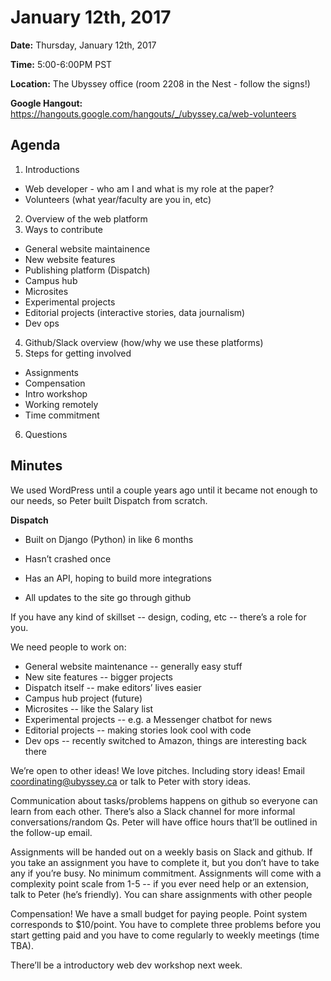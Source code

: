 # January 12th, 2017

**Date:** Thursday, January 12th, 2017

**Time:** 5:00-6:00PM PST

**Location:** The Ubyssey office (room 2208 in the Nest - follow the signs!)

**Google Hangout:** https://hangouts.google.com/hangouts/_/ubyssey.ca/web-volunteers

## Agenda

1. Introductions
 * Web developer - who am I and what is my role at the paper?
 * Volunteers (what year/faculty are you in, etc)
2. Overview of the web platform
3. Ways to contribute
 * General website maintainence
 * New website features
 * Publishing platform (Dispatch)
 * Campus hub
 * Microsites
 * Experimental projects
 * Editorial projects (interactive stories, data journalism)
 * Dev ops
4. Github/Slack overview (how/why we use these platforms)
5. Steps for getting involved
 * Assignments
 * Compensation
 * Intro workshop
 * Working remotely
 * Time commitment
6. Questions
 
## Minutes

We used WordPress until a couple years ago until it became not enough to our needs, so Peter built Dispatch from scratch.

__Dispatch__

* Built on Django (Python) in like 6 months
* Hasn’t crashed once
* Has an API, hoping to build more integrations

* All updates to the site go through github

If you have any kind of skillset -- design, coding, etc -- there’s a role for you.

We need people to work on:
* General website maintenance -- generally easy stuff
* New site features -- bigger projects
* Dispatch itself -- make editors’ lives easier
* Campus hub project (future)
* Microsites -- like the Salary list
* Experimental projects -- e.g. a Messenger chatbot for news
* Editorial projects -- making stories look cool with code
* Dev ops -- recently switched to Amazon, things are interesting back there

We’re open to other ideas! We love pitches. Including story ideas! Email coordinating@ubyssey.ca or talk to Peter with story ideas.

Communication about tasks/problems happens on github so everyone can learn from each other. There’s also a Slack channel for more informal conversations/random Qs. Peter will have office hours that’ll be outlined in the follow-up email.

Assignments will be handed out on a weekly basis on Slack and github. If you take an assignment you have to complete it, but you don’t have to take any if you’re busy. No minimum commitment. Assignments will come with a complexity point scale from 1-5 -- if you ever need help or an extension, talk to Peter (he’s friendly). You can share assignments with other people

Compensation! We have a small budget for paying people. Point system corresponds to $10/point. You have to complete three problems before you start getting paid and you have to come regularly to weekly meetings (time TBA).

There’ll be a introductory web dev workshop next week.
